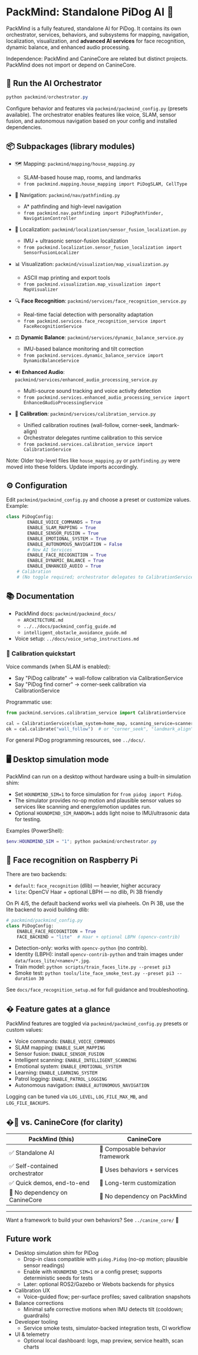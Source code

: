 # PackMind: Standalone PiDog AI 🤖

PackMind is a fully featured, standalone AI for PiDog. It contains its own orchestrator, services, behaviors, and subsystems for mapping, navigation, localization, visualization, and **advanced AI services** for face recognition, dynamic balance, and enhanced audio processing.

Independence: PackMind and CanineCore are related but distinct projects. PackMind does not import or depend on CanineCore.

## 🚀 Run the AI Orchestrator

```powershell
python packmind/orchestrator.py
```

Configure behavior and features via `packmind/packmind_config.py` (presets available). The orchestrator enables features like voice, SLAM, sensor fusion, and autonomous navigation based on your config and installed dependencies.

## 📦 Subpackages (library modules)

- 🗺️ Mapping: `packmind/mapping/house_mapping.py`
    - SLAM-based house map, rooms, and landmarks
    - `from packmind.mapping.house_mapping import PiDogSLAM, CellType`

- 🎯 Navigation: `packmind/nav/pathfinding.py`
    - A* pathfinding and high-level navigation
    - `from packmind.nav.pathfinding import PiDogPathfinder, NavigationController`

- 🔄 Localization: `packmind/localization/sensor_fusion_localization.py`
    - IMU + ultrasonic sensor-fusion localization
    - `from packmind.localization.sensor_fusion_localization import SensorFusionLocalizer`

- 📊 Visualization: `packmind/visualization/map_visualization.py`
    - ASCII map printing and export tools
    - `from packmind.visualization.map_visualization import MapVisualizer`

- 🔍 **Face Recognition**: `packmind/services/face_recognition_service.py`
    - Real-time facial detection with personality adaptation
    - `from packmind.services.face_recognition_service import FaceRecognitionService`

- ⚖️ **Dynamic Balance**: `packmind/services/dynamic_balance_service.py`
    - IMU-based balance monitoring and tilt correction
    - `from packmind.services.dynamic_balance_service import DynamicBalanceService`

- 🔊 **Enhanced Audio**: `packmind/services/enhanced_audio_processing_service.py`
    - Multi-source sound tracking and voice activity detection
    - `from packmind.services.enhanced_audio_processing_service import EnhancedAudioProcessingService`

- 🧭 **Calibration**: `packmind/services/calibration_service.py`
    - Unified calibration routines (wall-follow, corner-seek, landmark-align)
    - Orchestrator delegates runtime calibration to this service
    - `from packmind.services.calibration_service import CalibrationService`

Note: Older top-level files like `house_mapping.py` or `pathfinding.py` were moved into these folders. Update imports accordingly.

## ⚙️ Configuration

Edit `packmind/packmind_config.py` and choose a preset or customize values. Example:

```python
class PiDogConfig:
        ENABLE_VOICE_COMMANDS = True
        ENABLE_SLAM_MAPPING = True
        ENABLE_SENSOR_FUSION = True
        ENABLE_EMOTIONAL_SYSTEM = True
        ENABLE_AUTONOMOUS_NAVIGATION = False
        # New AI Services
        ENABLE_FACE_RECOGNITION = True
        ENABLE_DYNAMIC_BALANCE = True
        ENABLE_ENHANCED_AUDIO = True
    # Calibration
    # (No toggle required; orchestrator delegates to CalibrationService when SLAM is enabled)
```

## 📚 Documentation

- PackMind docs: `packmind/packmind_docs/`
    - `ARCHITECTURE.md`
    - `../../docs/packmind_config_guide.md`
    - `intelligent_obstacle_avoidance_guide.md`
- Voice setup: `../docs/voice_setup_instructions.md`

### 🔧 Calibration quickstart

Voice commands (when SLAM is enabled):

- Say "PiDog calibrate" → wall-follow calibration via CalibrationService
- Say "PiDog find corner" → corner-seek calibration via CalibrationService

Programmatic use:

```python
from packmind.services.calibration_service import CalibrationService

cal = CalibrationService(slam_system=home_map, scanning_service=scanner, dog=pidog, logger=logger)
ok = cal.calibrate("wall_follow")  # or "corner_seek", "landmark_align"
```

For general PiDog programming resources, see `../docs/`.

## 🖥️ Desktop simulation mode

PackMind can run on a desktop without hardware using a built-in simulation shim:

- Set `HOUNDMIND_SIM=1` to force simulation for `from pidog import Pidog`.
- The simulator provides no-op motion and plausible sensor values so services like scanning and energy/emotion updates run.
- Optional `HOUNDMIND_SIM_RANDOM=1` adds light noise to IMU/ultrasonic data for testing.

Examples (PowerShell):

```powershell
$env:HOUNDMIND_SIM = "1"; python packmind/orchestrator.py
```

## 🧩 Face recognition on Raspberry Pi

There are two backends:

- `default`: `face_recognition` (dlib) — heavier, higher accuracy
- `lite`: OpenCV Haar + optional LBPH — no dlib, Pi 3B friendly

On Pi 4/5, the default backend works well via piwheels. On Pi 3B, use the lite backend to avoid building dlib:

```python
# packmind/packmind_config.py
class PiDogConfig:
    ENABLE_FACE_RECOGNITION = True
    FACE_BACKEND = "lite"  # Haar + optional LBPH (opencv-contrib)
```

- Detection-only: works with `opencv-python` (no contrib).
- Identity (LBPH): install `opencv-contrib-python` and train images under `data/faces_lite/<name>/*.jpg`.
- Train model: `python scripts/train_faces_lite.py --preset pi3`
- Smoke test: `python tools/lite_face_smoke_test.py --preset pi3 --duration 30`

See `docs/face_recognition_setup.md` for full guidance and troubleshooting.

## � Feature gates at a glance

PackMind features are toggled via `packmind/packmind_config.py` presets or custom values:

- Voice commands: `ENABLE_VOICE_COMMANDS`
- SLAM mapping: `ENABLE_SLAM_MAPPING`
- Sensor fusion: `ENABLE_SENSOR_FUSION`
- Intelligent scanning: `ENABLE_INTELLIGENT_SCANNING`
- Emotional system: `ENABLE_EMOTIONAL_SYSTEM`
- Learning: `ENABLE_LEARNING_SYSTEM`
- Patrol logging: `ENABLE_PATROL_LOGGING`
- Autonomous navigation: `ENABLE_AUTONOMOUS_NAVIGATION`

Logging can be tuned via `LOG_LEVEL`, `LOG_FILE_MAX_MB`, and `LOG_FILE_BACKUPS`.

## �🔗 vs. CanineCore (for clarity)

| PackMind (this) | CanineCore |
|---|---|
| ✅ Standalone AI | 🔧 Composable behavior framework |
| ✅ Self-contained orchestrator | 🔧 Uses behaviors + services |
| ✅ Quick demos, end-to-end | 🔧 Long-term customization |
| 🚫 No dependency on CanineCore | 🚫 No dependency on PackMind |

---

Want a framework to build your own behaviors? See `../canine_core/` 🔧

## Future work

- Desktop simulation shim for PiDog
    - Drop-in class compatible with `pidog.Pidog` (no-op motion; plausible sensor readings)
    - Enable with `HOUNDMIND_SIM=1` or a config preset; supports deterministic seeds for tests
    - Later: optional ROS2/Gazebo or Webots backends for physics
- Calibration UX
    - Voice-guided flow; per-surface profiles; saved calibration snapshots
- Balance corrections
    - Minimal safe corrective motions when IMU detects tilt (cooldown; guardrails)
- Developer tooling
    - Service smoke tests, simulator-backed integration tests, CI workflow
- UI & telemetry
    - Optional local dashboard: logs, map preview, service health, scan charts
